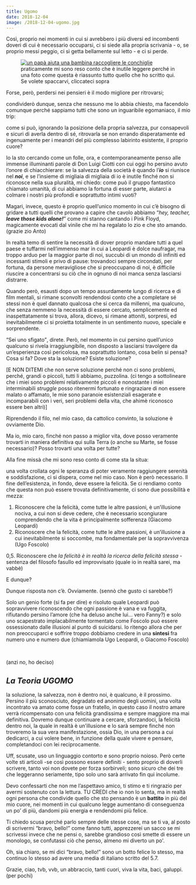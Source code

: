 ```yaml
---
title: Ugomo
date: 2018-12-04
image: /2018-12-04-ugomo.jpg
---
```

Così, proprio nei momenti in cui si avrebbero i più diversi ed incombenti doveri di cui è necessario occuparsi, ci si siede alla propria scrivania - o, se proprio messi peggio, ci si getta bellamente sul letto - e ci si perde.<!--more-->

<figure>
  <a href='https://youtu.be/N_8C3Z1W_HI?t=5' target='_blank' >
    <img class='u-photo' src='{{ image }}' alt='un papà aiuta una bambina  raccogliere le conchiglie'>
  </a>
  <figcaption>praticamente mi sono reso conto che è inutile leggere perché in una foto come questa è riassunto tutto quello che ho scritto qui. Se volete spaccarvi, cliccateci sopra</figcaption>
</figure>

Forse, però, perdersi nei pensieri è il modo migliore per ritrovarsi;

condividerò dunque, senza che nessuno me lo abbia chiesto, ma facendolo comunque perché sappiamo tutti che sono un inguaribile egomaniaco, il mio trip:

come si può, ignorando la posizione della propria salvezza, pur consapevoli e sicuri di averla dentro di sé, ritrovarla se non errando disperatamente ed ingenuamente per i meandri del più complesso labirinto esistente, il proprio cuore?

Io la sto cercando come un folle, ora, e contemporaneamente penso alle immense illuminanti parole di Don Luigi Ciotti con cui oggi ho persino avuto l’onore di chiacchierare: se la salvezza della società è quando l’**_io_** si riunisce nel **_noi_**, e se l’insieme di migliaia di migliaia di io è inutile finché non si riconosce nella sua pluralità, mi chiedo: come può il gruppo fantastico chiamato umanità, di cui abbiamo la fortuna di esser parte, aiutarci a colmare i nostri più profondi e soprattutto intimi vuoti?

Magari, invece, questo è proprio quell’unico momento in cui c’è bisogno di gridare a tutti quelli che provano a capire che cavolo abbiamo <q><em lang='en'>hey, teacher, **leave those kids alone!**</em></q> come mi stanno cantando i Pink Floyd, magicamente evocati dal vinile che mi ha regalato lo zio e che sto amando. (grazie zio Anto)

In realtà temo di sentire la necessità di dover proprio mandare tutti a quel paese e tuffarmi nell’immenso mar in cui a Leopardi è dolce naufragar, ma troppo arduo per la maggior parte di noi, succubi di un mondo di infiniti ed incessanti stimoli e privo di pause: trovandoci sempre circondati, per fortuna, da persone meravigliose che si preoccupano di noi, è difficile riuscire a concentrarsi su ciò che in ognuno di noi manca senza lasciarsi distrarre.

Quando però, esausti dopo un tempo assurdamente lungo di ricerca e di film mentali, si rimane sconvolti rendendosi conto che a completare sé stessi non è quel dannato qualcosa che si cerca da millenni, ma qualcuno, che senza nemmeno la necessità di essere cercato, semplicemente ed inaspettatamente si trova, allora, dicevo, si rimane attoniti, sorpresi, ed inevitabilmente ci si proietta totalmente in un sentimento nuovo, speciale e sorprendente.

<q>Sei uno sfigato</q>, direte. Però, nel momento in cui persino quell’unico qualcuno si rivela irraggiungibile, non disposto a lasciarsi travolgere da un’esperienza così pericolosa, ma soprattutto lontano, cosa belin si pensa? Cosa si fa? Dove sta la soluzione? Esiste soluzione?

[E NON DITEMI che non serve soluzione perché non ci sono problemi, perché, grandi o piccoli, tutti li abbiamo, puzzolina. (ci tengo a sottolineare che i miei sono problemi relativamente piccoli e nonostante i miei interminabili <em lang='en'>struggle</em> posso ritenermi fortunato e ringraziare di non essere malato o affamato, le mie sono paranoie esistenziali esagerate e incomparabili con i veri, seri problemi della vita, che ahimè riconosco essere ben altri)]

Riprendendo il filo, nel mio caso, da cattolico convinto, la soluzione è ovviamente Dio.

Ma io, mio caro, finché non passo a miglior vita, dove posso veramente trovarti in maniera definitiva qui sulla Terra (o anche su Marte, se fosse necessario)? Posso trovarti una volta per tutte?

Alla fine missà che mi sono reso conto di come sta la situa:

una volta crollata ogni le speranza di poter veramente raggiungere serenità e soddisfazione, ci si dispera, come nel mio caso. Non è però necessario. Il fine dell’esistenza, in fondo, deve essere la felicità. Se ci rendiamo conto che questa non può essere trovata definitivamente, ci sono due possibilità e mezza:

1. Riconoscere che la felicità, come tutte le altre passioni, è un’illusione nociva, a cui non si deve cedere, che è necessario scongiurare comprendendo che la vita è principalmente sofferenza (Giacomo Leopardi)
2. Riconoscere che la felicità, come tutte le altre passioni, è un’illusione a cui inevitabilmente si soccombe, ma fondamentale per la sopravvivenza (Ugo Foscolo) 

0,5. Riconoscere che _la felicità è in realtà la ricerca della felicità stessa_ - sentenza del filosofo  fasullo ed improvvisato (quale io in realtà sarei, ma vabbè)


E dunque?


Dunque risposta non c’è. Ovviamente. (sennò che gusto ci sarebbe?)


Solo un genio forte (si fa per dire) e risoluto quale Leopardi può sopravvivere riconoscendo che ogni passione è vana e va fuggita, rifiutando persino l’amore (che ha deluso anche lui… vero Fanny?) e solo uno scapestrato implacabilmente tormentato come Foscolo può essere ossessionato dalle illusioni al punto di suicidarsi. Io ritengo allora che per non preoccuparci e soffrire troppo dobbiamo credere in una **sintesi** fra numero uno e numero due (chiamiamola Ugo Leopardi, o Giacomo Foscolo)

<br>

(anzi no, ho deciso)

## *La Teoria UGOMO*

la soluzione, la salvezza, non è dentro noi, è qualcuno, è il prossimo. Persino il più sconosciuto, degradato ed anonimo degli uomini, una volta incontrato va amato come fosse un fratello, in questo caso il nostro amare verrà ricompensato con una felicità grandissima e sempre maggiore ma mai definitiva. Dovremo dunque continuare a cercare, sforzandoci, la felicità dentro noi, la quale in realtà è un’illusione e lo sarà sempre finché non troveremo la sua vera manifestazione, ossia Dio, in una persona a cui dedicarci, a cui volere bene, in funzione della quale vivere e pensare, completandoci con lei reciprocamente.

Uff, scusate, uso un linguaggio contorto e sono proprio noioso. Però certe volte sti articoli -se così possono essere definiti - sento proprio di doverli scrivere, tanto voi non dovete per forza sorbirveli; sono sicuro che dei tre che leggeranno seriamente, tipo solo uno sarà arrivato fin qui incolume.

Devo confessarti che non me l’aspettavo amico, ti stimo e ti ringrazio per avermi sostenuto con la lettura. TU CREDI che io non lo senta, ma in realtà ogni persona che condivide quello che sto pensando è un **battito** in più del mio cuore, nei momenti in cui qualcuno legge aumentano di conseguenza un po’ di più, dandomi più energia e rendendomi più felice.

Ti chiedo scusa perché parlo sempre delle stesse cose, ma se ti va, al posto di scrivermi <q>bravo, bello!</q> come fanno tutti, apprezzerei un sacco se mi scrivessi invece che ne pensi o, sarebbe grandioso così smette di essere un monologo, se confutassi ciò che penso, almeno mi diverto un po'.

Oh, sia chiaro, se mi dici <q>bravo, bello!</q> sono un botto felice lo stesso, ma continuo lo stesso ad avere una media di italiano scritto del 5.7.

Grazie, ciao, tvb, vvb, un abbraccio, tanti cuori, viva la vita, baci, galuppi. (per pochi)
